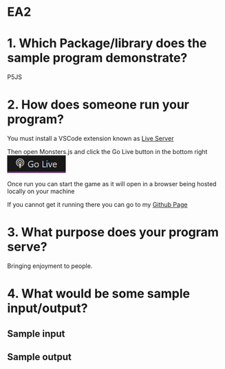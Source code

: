 # EA2

# 1. Which Package/library does the sample program demonstrate?

P5JS

# 2. How does someone run your program?

You must install a VSCode extension known as [Live Server](https://marketplace.visualstudio.com/items?itemName=ritwickdey.LiveServer)

Then open Monsters.js and click the Go Live button in the bottom right ![Go live button](<Markdown Images/image.png>)

Once run you can start the game as it will open in a browser being hosted locally on your machine

If you cannot get it running there you can go to my [Github Page](https://braydonarmstrong.github.io)

# 3. What purpose does your program serve?

Bringing enjoyment to people. 

# 4. What would be some sample input/output?

## Sample input 



## Sample output 

